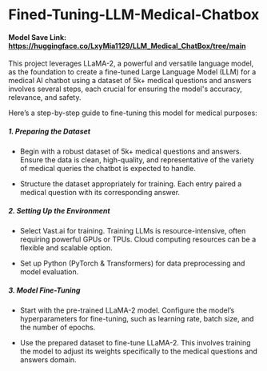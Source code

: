 # Fined-Tuning-LLM-Medical-Chatbox

#### Model Save Link: https://huggingface.co/LxyMia1129/LLM_Medical_ChatBox/tree/main

This project leverages LLaMA-2, a powerful and versatile language model, as the foundation to create a fine-tuned Large Language Model (LLM) for a medical AI chatbot using a dataset of 5k+ medical questions and answers involves several steps, each crucial for ensuring the model's accuracy, relevance, and safety. 

Here’s a step-by-step guide to fine-tuning this model for medical purposes:

##### 1. Preparing the Dataset

- Begin with a robust dataset of 5k+ medical questions and answers. Ensure the data is clean, high-quality, and representative of the variety of medical queries the chatbot is expected to handle.

- Structure the dataset appropriately for training. Each entry paired a medical question with its corresponding answer. 

##### 2. Setting Up the Environment

- Select Vast.ai for training. Training LLMs is resource-intensive, often requiring powerful GPUs or TPUs. Cloud computing resources can be a flexible and scalable option.

- Set up Python (PyTorch & Transformers) for data preprocessing and model evaluation.

##### 3. Model Fine-Tuning

- Start with the pre-trained LLaMA-2 model. Configure the model’s hyperparameters for fine-tuning, such as learning rate, batch size, and the number of epochs. 

- Use the prepared dataset to fine-tune LLaMA-2. This involves training the model to adjust its weights specifically to the medical questions and answers domain. 
